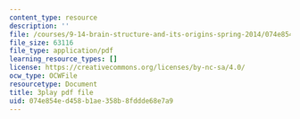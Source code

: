 ```yaml
---
content_type: resource
description: ''
file: /courses/9-14-brain-structure-and-its-origins-spring-2014/074e854ed458b1ae358b8fddde68e7a9_555123.pdf
file_size: 63116
file_type: application/pdf
learning_resource_types: []
license: https://creativecommons.org/licenses/by-nc-sa/4.0/
ocw_type: OCWFile
resourcetype: Document
title: 3play pdf file
uid: 074e854e-d458-b1ae-358b-8fddde68e7a9
---
```

